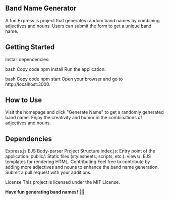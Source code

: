 ## Band Name Generator
A fun Express.js project that generates random band names by combining adjectives and nouns. Users can submit the form to get a unique band name.

## Getting Started
Install dependencies:

bash
Copy code
npm install
Run the application:

bash
Copy code
npm start
Open your browser and go to http://localhost:3000.

## How to Use
Visit the homepage and click "Generate Name" to get a randomly generated band name.
Enjoy the creativity and humor in the combinations of adjectives and nouns.
## Dependencies
Express.js
EJS
Body-parser
Project Structure
index.js: Entry point of the application.
public/: Static files (stylesheets, scripts, etc.).
views/: EJS templates for rendering HTML.
Contributing
Feel free to contribute by adding more adjectives and nouns to enhance the band name generation. Submit a pull request with your additions.

License
This project is licensed under the MIT License.

**Have fun generating band names! 🎸🤘**
